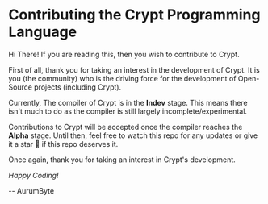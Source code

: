 # Contributing the Crypt Programming Language

Hi There! If you are reading this, then you wish to contribute to Crypt. 

First of all, thank you for taking an interest in the development of Crypt. It is you (the community) who is the driving force for the development of Open-Source projects (including Crypt).

Currently, The compiler of Crypt is in the **Indev** stage. This means there isn't much to do as the compiler is still largely incomplete/experimental.

Contributions to Crypt will be accepted once the compiler reaches the **Alpha** stage. Until then, feel free to watch this repo for any updates or give it a star 🌟 if this repo deserves it.

Once again, thank you for taking an interest in Crypt's development.

*Happy Coding!*

  -- AurumByte
